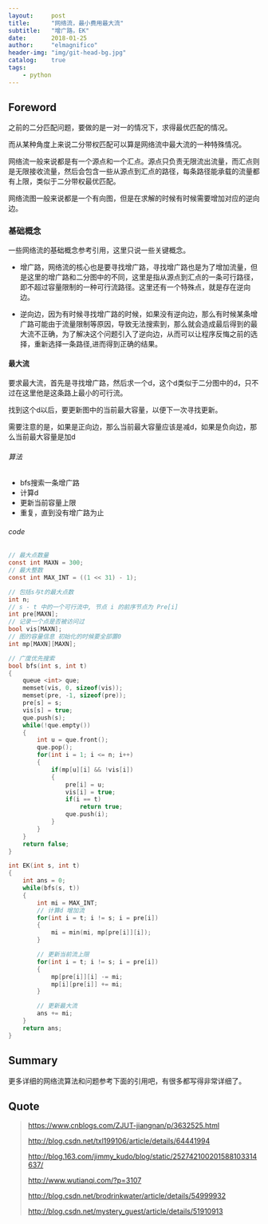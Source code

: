 ```yaml
---
layout:     post
title:      "网络流，最小费用最大流"
subtitle:   "增广路，EK"
date:       2018-01-25
author:     "elmagnifico"
header-img: "img/git-head-bg.jpg"
catalog:    true
tags:
    - python
---
```


## Foreword

之前的二分匹配问题，要做的是一对一的情况下，求得最优匹配的情况。

而从某种角度上来说二分带权匹配可以算是网络流中最大流的一种特殊情况。

网络流一般来说都是有一个源点和一个汇点。源点只负责无限流出流量，而汇点则是无限接收流量，然后会包含一些从源点到汇点的路径，每条路径能承载的流量都有上限，类似于二分带权最优匹配。

网络流图一般来说都是一个有向图，但是在求解的时候有时候需要增加对应的逆向边。

### 基础概念

一些网络流的基础概念参考引用，这里只说一些关键概念。

- 增广路，网络流的核心也是要寻找增广路，寻找增广路也是为了增加流量，但是这里的增广路和二分图中的不同，这里是指从源点到汇点的一条可行路径，即不超过容量限制的一种可行流路径。这里还有一个特殊点，就是存在逆向边。

- 逆向边，因为有时候寻找增广路的时候，如果没有逆向边，那么有时候某条增广路可能由于流量限制等原因，导致无法搜索到，那么就会造成最后得到的最大流不正确，为了解决这个问题引入了逆向边，从而可以让程序反悔之前的选择，重新选择一条路径,进而得到正确的结果。

#### 最大流

要求最大流，首先是寻找增广路，然后求一个d，这个d类似于二分图中的d，只不过在这里他是这条路上最小的可行流。

找到这个d以后，要更新图中的当前最大容量，以便下一次寻找更新。

需要注意的是，如果是正向边，那么当前最大容量应该是减d，如果是负向边，那么当前最大容量是加d

###### 算法

- bfs搜索一条增广路
- 计算d
- 更新当前容量上限
- 重复，直到没有增广路为止

###### code

```c
// 最大点数量
const int MAXN = 300;
// 最大整数
const int MAX_INT = ((1 << 31) - 1);

// 包括s与t的最大点数
int n;
// s - t 中的一个可行流中, 节点 i 的前序节点为 Pre[i]
int pre[MAXN];
// 记录一个点是否被访问过
bool vis[MAXN];
// 图的容量信息 初始化的时候要全部置0
int mp[MAXN][MAXN];

// 广度优先搜索
bool bfs(int s, int t)
{
	queue <int> que;
	memset(vis, 0, sizeof(vis));
	memset(pre, -1, sizeof(pre));
	pre[s] = s;
	vis[s] = true;
	que.push(s);
	while(!que.empty())
	{
		int u = que.front();
		que.pop();
		for(int i = 1; i <= n; i++)
		{
			if(mp[u][i] && !vis[i])
			{
				pre[i] = u;
				vis[i] = true;
				if(i == t)
					return true;
				que.push(i);
			}
		}
	}
	return false;
}

int EK(int s, int t)
{
	int ans = 0;
	while(bfs(s, t))
	{
		int mi = MAX_INT;
		// 计算d 增加流
		for(int i = t; i != s; i = pre[i])
		{
			mi = min(mi, mp[pre[i]][i]);
		}

		// 更新当前流上限
		for(int i = t; i != s; i = pre[i])
		{
			mp[pre[i]][i] -= mi;
			mp[i][pre[i]] += mi;
		}

		// 更新最大流
		ans += mi;
	}
	return ans;
}
```

## Summary

更多详细的网络流算法和问题参考下面的引用吧，有很多都写得非常详细了。

## Quote

> https://www.cnblogs.com/ZJUT-jiangnan/p/3632525.html
>
> http://blog.csdn.net/txl199106/article/details/64441994
>
> http://blog.163.com/jimmy_kudo/blog/static/252742100201588103314637/
>
> http://www.wutianqi.com/?p=3107
>
> http://blog.csdn.net/brodrinkwater/article/details/54999932
>
> http://blog.csdn.net/mystery_guest/article/details/51910913
>
